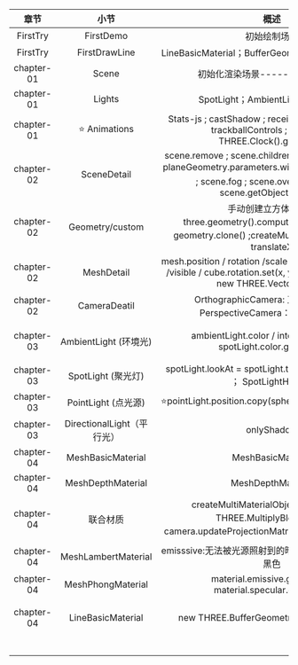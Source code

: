 |    章节    |            小节            |                             概述                             |                  ps                  |
| :--------: | :------------------------: | :----------------------------------------------------------: | :----------------------------------: |
|  FirstTry  |         FirstDemo          |                         初始绘制场景                         |                                      |
|  FirstTry  |       FirstDrawLine        |      LineBasicMaterial；BufferGeometry.setFromPoints；       |                                      |
| chapter-01 |           Scene            |               初始化渲染场景-----AxesHelper；                |                                      |
| chapter-01 |           Lights           |               SpotLight；AmbientLight；Vector2               |                                      |
| chapter-01 |     :star: Animations      | Stats-js ;   castShadow ;   receiveShadow ;  dat.GUI ;   trackballControls ;   onResize ; THREE.Clock().getDelta() |                                      |
| chapter-02 |        SceneDetail         | scene.remove ;   scene.children.length ;   cube.name ;    planeGeometry.parameters.width ; scene.traverse :star:  ;    scene.fog ;   scene.overrideMaterial;   scene.getObjectByName |                                      |
| chapter-02 |      Geometry/custom       | 手动创建立方体：new three.geometry().computeFaceNormals ； geometry.clone() ;createMultiMaterialObject ； translateX |        Three.face3(125+弃用)         |
| chapter-02 |         MeshDetail         | mesh.position / rotation /scale /translateX /translateY /visible / cube.rotation.set(x, y, z) =cube.rotation = new THREE.Vector3(x,y,z) |                                      |
| chapter-02 |        CameraDeatil        | OrthographicCamera: 正交投影相机；PerspectiveCamera：透视投影相机 |                                      |
| chapter-03 |   AmbientLight (环境光)    | ambientLight.color / intensity / visible ; spotLight.color.getStyle() |  CubeGeometry(弃用) =>> BoxGeometry  |
| chapter-03 |     SpotLight (聚光灯)     | spotLight.lookAt = spotLight.target ; CameraHelper ； SpotLightHelper; |             可以产生阴影             |
| chapter-03 |    PointLight (点光源)     |     ⭐pointLight.position.copy(sphereLightMesh.position)      |             可以产生阴影             |
| chapter-03 | DirectionalLight（平行光） |                          onlyShadow                          |             可以产生阴影             |
| chapter-04 |     MeshBasicMaterial      |                      MeshBasicMaterial                       |                                      |
| chapter-04 |     MeshDepthMaterial      |                      MeshDepthMaterial                       |                                      |
| chapter-04 |          联合材质          | createMultiMaterialObject ； blending: THREE.MultiplyBlending ；camera.updateProjectionMatrix():star:相机更新需要调用 |                                      |
| chapter-04 |    MeshLambertMaterial     |    emisssive:无法被光源照射到的暗处显示的颜色，默认为黑色    |                 感光                 |
| chapter-04 |     MeshPhongMaterial      | material.emissive.getStyle()  ;  material.specular.getStyle() |                                      |
| chapter-04 |     LineBasicMaterial      |           new THREE.BufferGeometry().setFromPoints           | Geometry(126+弃用)改为BufferGeometry |
|            |                            |                                                              |                                      |
|            |                            |                                                              |                                      |
|            |                            |                                                              |                                      |
|            |                            |                                                              |                                      |
|            |                            |                                                              |                                      |


